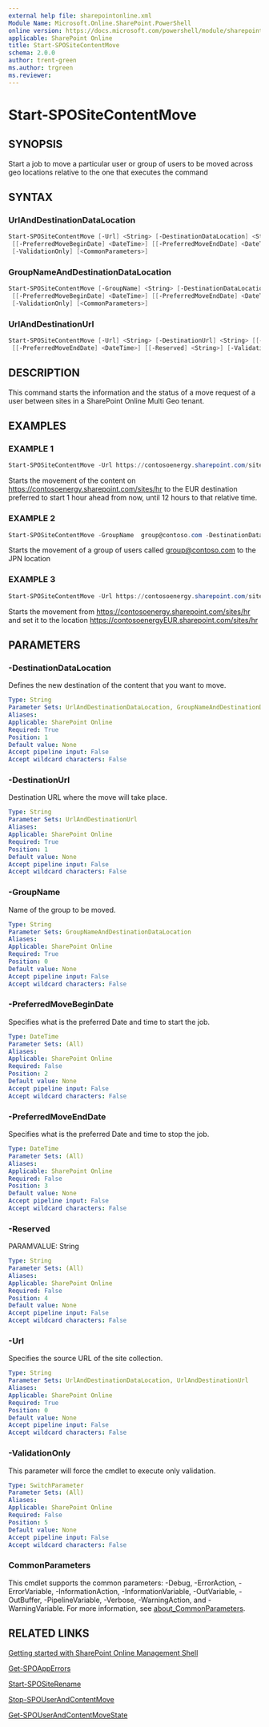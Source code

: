 ```yaml
---
external help file: sharepointonline.xml
Module Name: Microsoft.Online.SharePoint.PowerShell
online version: https://docs.microsoft.com/powershell/module/sharepoint-online/start-spositecontentmove
applicable: SharePoint Online
title: Start-SPOSiteContentMove
schema: 2.0.0
author: trent-green
ms.author: trgreen
ms.reviewer:
---
```


# Start-SPOSiteContentMove

## SYNOPSIS

Start a job to move a particular user or group of users to be moved across geo locations relative to the one that executes the command

## SYNTAX

### UrlAndDestinationDataLocation

```powershell
Start-SPOSiteContentMove [-Url] <String> [-DestinationDataLocation] <String>
 [[-PreferredMoveBeginDate] <DateTime>] [[-PreferredMoveEndDate] <DateTime>] [[-Reserved] <String>]
 [-ValidationOnly] [<CommonParameters>]
```

### GroupNameAndDestinationDataLocation

```powershell
Start-SPOSiteContentMove [-GroupName] <String> [-DestinationDataLocation] <String>
 [[-PreferredMoveBeginDate] <DateTime>] [[-PreferredMoveEndDate] <DateTime>] [[-Reserved] <String>]
 [-ValidationOnly] [<CommonParameters>]
```

### UrlAndDestinationUrl

```powershell
Start-SPOSiteContentMove [-Url] <String> [-DestinationUrl] <String> [[-PreferredMoveBeginDate] <DateTime>]
 [[-PreferredMoveEndDate] <DateTime>] [[-Reserved] <String>] [-ValidationOnly] [<CommonParameters>]
```

## DESCRIPTION

This command starts the information and the status of a move request of a user between sites in a SharePoint Online Multi Geo tenant.

## EXAMPLES

### EXAMPLE 1

```powershell
Start-SPOSiteContentMove -Url https://contosoenergy.sharepoint.com/sites/hr -DestinationDataLocation EUR -PreferredMoveBeginDate ((Get-Date).AddHours(1)) -PreferredMoveEndDate ((Get-Date).AddHour(12))
```

Starts the movement of the content on <https://contosoenergy.sharepoint.com/sites/hr> to the EUR destination preferred to start 1 hour ahead from now, until 12 hours to that relative time.

### EXAMPLE 2

```powershell
Start-SPOSiteContentMove -GroupName  group@contoso.com -DestinationDataLocation JPN
```

Starts the movement of a group of users called group@contoso.com to the JPN location

### EXAMPLE 3

```powershell
Start-SPOSiteContentMove -Url https://contosoenergy.sharepoint.com/sites/hr -DestinationUrl https://contosoenergyEUR.sharepoint.com/sites/hr
```

Starts the movement from <https://contosoenergy.sharepoint.com/sites/hr> and set it to the location <https://contosoenergyEUR.sharepoint.com/sites/hr>

## PARAMETERS

### -DestinationDataLocation

Defines the new destination of the content that you want to move.

```yaml
Type: String
Parameter Sets: UrlAndDestinationDataLocation, GroupNameAndDestinationDataLocation
Aliases:
Applicable: SharePoint Online
Required: True
Position: 1
Default value: None
Accept pipeline input: False
Accept wildcard characters: False
```

### -DestinationUrl

Destination URL where the move will take place.

```yaml
Type: String
Parameter Sets: UrlAndDestinationUrl
Aliases:
Applicable: SharePoint Online
Required: True
Position: 1
Default value: None
Accept pipeline input: False
Accept wildcard characters: False
```

### -GroupName

Name of the group to be moved.

```yaml
Type: String
Parameter Sets: GroupNameAndDestinationDataLocation
Aliases:
Applicable: SharePoint Online
Required: True
Position: 0
Default value: None
Accept pipeline input: False
Accept wildcard characters: False
```

### -PreferredMoveBeginDate

Specifies what is the preferred Date and time to start the job.

```yaml
Type: DateTime
Parameter Sets: (All)
Aliases:
Applicable: SharePoint Online
Required: False
Position: 2
Default value: None
Accept pipeline input: False
Accept wildcard characters: False
```

### -PreferredMoveEndDate

Specifies what is the preferred Date and time to stop the job.

```yaml
Type: DateTime
Parameter Sets: (All)
Aliases:
Applicable: SharePoint Online
Required: False
Position: 3
Default value: None
Accept pipeline input: False
Accept wildcard characters: False
```

### -Reserved

PARAMVALUE: String

```yaml
Type: String
Parameter Sets: (All)
Aliases:
Applicable: SharePoint Online
Required: False
Position: 4
Default value: None
Accept pipeline input: False
Accept wildcard characters: False
```

### -Url

Specifies the source URL of the site collection.

```yaml
Type: String
Parameter Sets: UrlAndDestinationDataLocation, UrlAndDestinationUrl
Aliases:
Applicable: SharePoint Online
Required: True
Position: 0
Default value: None
Accept pipeline input: False
Accept wildcard characters: False
```

### -ValidationOnly

This parameter will force the cmdlet to execute only validation.

```yaml
Type: SwitchParameter
Parameter Sets: (All)
Aliases:
Applicable: SharePoint Online
Required: False
Position: 5
Default value: None
Accept pipeline input: False
Accept wildcard characters: False
```

### CommonParameters

This cmdlet supports the common parameters: -Debug, -ErrorAction, -ErrorVariable, -InformationAction, -InformationVariable, -OutVariable, -OutBuffer, -PipelineVariable, -Verbose, -WarningAction, and -WarningVariable. For more information, see [about_CommonParameters](https://go.microsoft.com/fwlink/?LinkID=113216).

## RELATED LINKS

[Getting started with SharePoint Online Management Shell](https://docs.microsoft.com/powershell/sharepoint/sharepoint-online/connect-sharepoint-online?view=sharepoint-ps)

[Get-SPOAppErrors](Get-SPOAppErrors.md)

[Start-SPOSiteRename](Start-SPOSiteRename.md)

[Stop-SPOUserAndContentMove](Stop-SPOUserAndContentMove.md)

[Get-SPOUserAndContentMoveState](Get-SPOUserAndContentMoveState.md)
